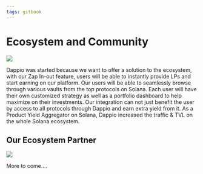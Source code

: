 ```yaml
---
tags: gitbook
---
```


# Ecosystem and Community

![](https://hackmd.io/_uploads/HyT4kiOD5.png)

Dappio was started because we want to offer a solution to the ecosystem, with our Zap In-out feature, users will be able to instantly provide LPs and start earning on our platform. Our users will be able to seamlessly browse through various vaults from the top protocols on Solana. Each user will have their own customized strategy as well as a portfolio dashboard to help maximize on their investments. Our integration can not just benefit the user by access to all protocols through Dappio and earn extra yield from it. As a Product Yield Aggregator on Solana, Dappio increased the traffic & TVL on the whole Solana ecosystem. 

## Our Ecosystem Partner

![](https://hackmd.io/_uploads/Skg4eDRwq.png)


More to come….


